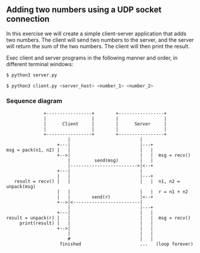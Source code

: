 ## Adding two numbers using a UDP socket connection
In this exercise we will create a simple client-server application that adds two numbers. The client will send two numbers to the server, and the server will return the sum of the two numbers. The client will then print the result.

Exec client and server programs in the following manner and order, in different terminal windows:
```bash
$ python3 server.py
```
```bash
$ python3 client.py <server_host> <number_1> <number_2>
```

### Sequence diagram

```
              +-----------------+        +-----------------+
              |                 |        |                 |
              |      Client     |        |      Server     |
              |                 |        |                 |
              +-----------------+        +-----------------+
                       |                          |
                   +---|                          |---+
msg = pack(n1, n2) |   |                          |   |
                   +-->|                          |   |  msg = recv()
                       |         send(msg)        |   |
                       |------------------------->|<--+
                   +---|                          |
                   |   |                          |---+
   result = recv() |   |                          |   |  n1, n2 = unpack(msg)
                   |   |                          |   |  r = n1 + n2
                   |   |        send(r)           |<--+
                   +-->|<-------------------------|
                       |                          |---+
                   +---|                          |   |
result = unpack(r) |   |                          |   |  msg = recv()
     print(result) |   |                          |   |
                   +-->|                          |   |
                       |                          |   |
                       #                          |   |
                    finished                      ...   (loop forever)
```

